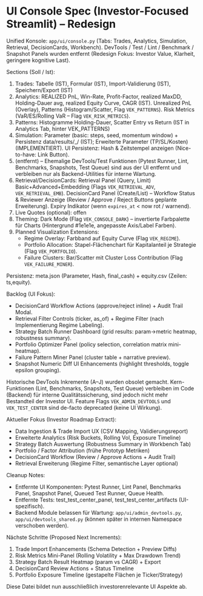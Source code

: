 # UI Console Spec (Investor-Focused Streamlit) – Redesign

Unified Konsole: `app/ui/console.py` (Tabs: Trades, Analytics, Simulation, Retrieval, DecisionCards, Workbench). DevTools / Test / Lint / Benchmark / Snapshot Panels wurden entfernt (Redesign Fokus: Investor Value, Klarheit, geringere kognitive Last).

Sections (Soll / Ist):
1) Trades: Tabelle (IST), Formular (IST), Import-Validierung (IST), Speichern/Export (IST)
2) Analytics: REALIZED PnL, Win-Rate, Profit-Factor, realized MaxDD, Holding-Dauer avg, realized Equity Curve, CAGR (IST). Unrealized PnL (Overlay), Patterns (Histogram/Scatter, Flag `VEK_PATTERNS`). Risk Metrics (VaR/ES/Rolling VaR – Flag `VEK_RISK_METRICS`).
3) Patterns: Histogramme Holding-Dauer, Scatter Entry vs Return (IST in Analytics Tab, hinter VEK_PATTERNS)
4) Simulation: Parameter (basic: steps, seed, momentum window) + Persistenz data/results/<ts>_<hash>/ (IST); Erweiterte Parameter (TP/SL/Kosten) (IMPLEMENTIERT). UI Persistenz: Hash & Zeitstempel anzeigen (Nice-to-have: Link Button). 
5) (entfernt) – Ehemalige DevTools/Test Funktionen (Pytest Runner, Lint, Benchmarks, Snapshots, Test Queue) sind aus der UI entfernt und verbleiben nur als Backend-Utilities für interne Wartung.
6) Retrieval/DecisionCards: Retrieval Panel (Query, Limit) Basic+Advanced+Embedding (Flags `VEK_RETRIEVAL_ADV`, `VEK_RETRIEVAL_EMB`). DecisionCard Panel (Create/List) – Workflow Status & Reviewer Anzeige (Review / Approve / Reject Buttons geplante Erweiterung). Expiry Indikator (wenn `expires_at` < now rot / warnend).
7) Live Quotes (optional): offen
8) Theming: Dark Mode (Flag `VEK_CONSOLE_DARK`) – invertierte Farbpalette für Charts (Hintergrund #1e1e1e, angepasste Axis/Label Farben).
9) Planned Visualization Extensions:
	- Regime Overlay: Farbband auf Equity Curve (Flag `VEK_REGIME`).
	- Portfolio Allocation: Stapel-Flächenchart für Kapitalanteil je Strategie (Flag `VEK_PORTFOLIO`).
	- Failure Clusters: Bar/Scatter mit Cluster Loss Contribution (Flag `VEK_FAILURE_MINER`).

Persistenz: meta.json (Parameter, Hash, final_cash) + equity.csv (Zeilen: ts,equity).

Backlog (UI Fokus):
- DecisionCard Workflow Actions (approve/reject inline) + Audit Trail Modal.
- Retrieval Filter Controls (ticker, as_of) + Regime Filter (nach Implementierung Regime Labeling).
- Strategy Batch Runner Dashboard (grid results: param→metric heatmap, robustness summary).
- Portfolio Optimizer Panel (policy selection, correlation matrix mini-heatmap).
- Failure Pattern Miner Panel (cluster table + narrative preview).
- Snapshot Numeric Diff UI Enhancements (highlight thresholds, toggle epsilon grouping).

Historische DevTools Inkremente (A–J) wurden obsolet gemacht. Kern-Funktionen (Lint, Benchmarks, Snapshots, Test Queue) verbleiben im Code (Backend) für interne Qualitätssicherung, sind jedoch nicht mehr Bestandteil der Investor UI. Feature Flags `VEK_ADMIN_DEVTOOLS` und `VEK_TEST_CENTER` sind de-facto deprecated (keine UI Wirkung).

Aktueller Fokus (Investor Roadmap Extract):
- Data Ingestion & Trade Import UX (CSV Mapping, Validierungsreport)
- Erweiterte Analytics (Risk Buckets, Rolling Vol, Exposure Timeline)
- Strategy Batch Auswertung (Robustness Summary in Workbench Tab)
- Portfolio / Factor Attribution (frühe Prototyp Metriken)
- DecisionCard Workflow (Review / Approve Actions + Audit Trail)
- Retrieval Erweiterung (Regime Filter, semantische Layer optional)

Cleanup Notes:
- Entfernte UI Komponenten: Pytest Runner, Lint Panel, Benchmarks Panel, Snapshot Panel, Queued Test Runner, Queue Health.
- Entfernte Tests: test_test_center_panel, test_test_center_artifacts (UI-spezifisch).
- Backend Module belassen für Wartung: `app/ui/admin_devtools.py`, `app/ui/devtools_shared.py` (können später in internen Namespace verschoben werden).

Nächste Schritte (Proposed Next Increments):
1. Trade Import Enhancements (Schema Detection + Preview Diffs)
2. Risk Metrics Mini-Panel (Rolling Volatility + Max Drawdown Trend)
3. Strategy Batch Result Heatmap (param vs CAGR) + Export
4. DecisionCard Review Actions + Status Timeline
5. Portfolio Exposure Timeline (gestapelte Flächen je Ticker/Strategy)

Diese Datei bildet nun ausschließlich investorenrelevante UI Aspekte ab.
